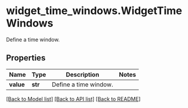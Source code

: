 # widget_time_windows.WidgetTimeWindows

Define a time window.
## Properties
Name | Type | Description | Notes
------------ | ------------- | ------------- | -------------
**value** | **str** | Define a time window. | 

[[Back to Model list]](README.md#documentation-for-models) [[Back to API list]](README.md#documentation-for-api-endpoints) [[Back to README]](README.md)


